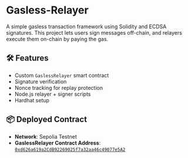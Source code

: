 # Gasless-Relayer  

A simple gasless transaction framework using Solidity and ECDSA signatures. This project lets users sign messages off-chain, and relayers execute them on-chain by paying the gas.  

## 🛠 Features

- Custom `GaslessRelayer` smart contract
- Signature verification
- Nonce tracking for replay protection
- Node.js relayer + signer scripts
- Hardhat setup

## 📦 Deployed Contract  

- **Network**: Sepolia Testnet  
- **GaslessRelayer Contract Address**: [`0xd626a619a2CdB92269025f7a32aa46c49077e5A2`](https://sepolia.etherscan.io/address/0xd626a619a2CdB92269025f7a32aa46c49077e5A2)
